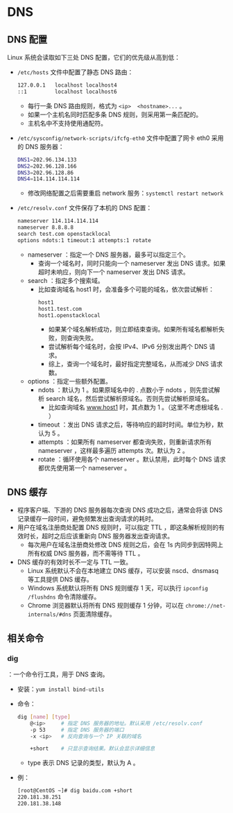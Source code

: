 # DNS

## DNS 配置

Linux 系统会读取如下三处 DNS 配置，它们的优先级从高到低：
- `/etc/hosts` 文件中配置了静态 DNS 路由：
  ```sh
  127.0.0.1   localhost localhost4
  ::1         localhost localhost6
  ```
  - 每行一条 DNS 路由规则，格式为 `<ip>  <hostname>...` 。
  - 如果一个主机名同时匹配多条 DNS 规则，则采用第一条匹配的。
  - 主机名中不支持使用通配符。

- `/etc/sysconfig/network-scripts/ifcfg-eth0` 文件中配置了网卡 eth0 采用的 DNS 服务器：
  ```sh
  DNS1=202.96.134.133
  DNS2=202.96.128.166
  DNS3=202.96.128.86
  DNS4=114.114.114.114
  ```
  - 修改网络配置之后需要重启 network 服务：`systemctl restart network`

- `/etc/resolv.conf` 文件保存了本机的 DNS 配置：
  ```sh
  nameserver 114.114.114.114
  nameserver 8.8.8.8
  search test.com openstacklocal
  options ndots:1 timeout:1 attempts:1 rotate
  ```
  - nameserver ：指定一个 DNS 服务器，最多可以指定三个。
    - 查询一个域名时，同时只能向一个 nameserver 发出 DNS 请求。如果超时未响应，则向下一个 nameserver 发出 DNS 请求。
  - search ：指定多个搜索域。
    - 比如查询域名 host1 时，会准备多个可能的域名，依次尝试解析：
      ```sh
      host1
      host1.test.com
      host1.openstacklocal
      ```
      - 如果某个域名解析成功，则立即结束查询。如果所有域名都解析失败，则查询失败。
      - 尝试解析每个域名时，会按 IPv4、IPv6 分别发出两个 DNS 请求。
      - 综上，查询一个域名时，最好指定完整域名，从而减少 DNS 请求数。
  - options ：指定一些额外配置。
    - ndots ：默认为 1 。如果原域名中的 . 点数小于 ndots ，则先尝试解析 search 域名，然后尝试解析原域名。否则先尝试解析原域名。
      - 比如查询域名 www.host1 时，其点数为 1 。（这里不考虑根域名 . ）
    - timeout ：发出 DNS 请求之后，等待响应的超时时间。单位为秒，默认为 5 。
    - attempts ：如果所有 nameserver 都查询失败，则重新请求所有 nameserver ，这样最多遍历 attempts 次。默认为 2 。
    - rotate ：循环使用各个 nameserver 。默认禁用，此时每个 DNS 请求都优先使用第一个 nameserver 。

## DNS 缓存

- 程序客户端、下游的 DNS 服务器每次查询 DNS 成功之后，通常会将该 DNS 记录缓存一段时间，避免频繁发出查询请求的耗时。
- 用户在域名注册商处配置 DNS 规则时，可以指定 TTL ，即这条解析规则的有效时长，超时之后应该重新向 DNS 服务器发出查询请求。
  - 每次用户在域名注册商处修改 DNS 规则之后，会在 1s 内同步到因特网上所有权威 DNS 服务器，而不需等待 TTL 。
- DNS 缓存的有效时长不一定与 TTL 一致。
  - Linux 系统默认不会在本地建立 DNS 缓存，可以安装 nscd、dnsmasq 等工具提供 DNS 缓存。
  - Windows 系统默认将所有 DNS 规则缓存 1 天，可以执行 `ipconfig /flushdns` 命令清除缓存。
  - Chrome 浏览器默认将所有 DNS 规则缓存 1 分钟，可以在 `chrome://net-internals/#dns` 页面清除缓存。

## 相关命令

### dig

：一个命令行工具，用于 DNS 查询。
- 安装：`yum install bind-utils`
- 命令：
  ```sh
  dig [name] [type]
      @<ip>     # 指定 DNS 服务器的地址。默认采用 /etc/resolv.conf
      -p 53     # 指定 DNS 服务器的端口
      -x <ip>   # 反向查询与一个 IP 关联的域名

      +short    # 只显示查询结果。默认会显示详细信息
  ```
  - type 表示 DNS 记录的类型，默认为 A 。

- 例：
  ```sh
  [root@CentOS ~]# dig baidu.com +short
  220.181.38.251
  220.181.38.148
  ```
